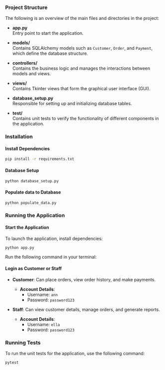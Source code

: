 ### Project Structure

The following is an overview of the main files and directories in the project:

- **app.py**  
  Entry point to start the application.

- **models/**  
  Contains SQLAlchemy models such as `Customer`, `Order`, and `Payment`, which define the database structure.

- **controllers/**  
  Contains the business logic and manages the interactions between models and views.

- **views/**  
  Contains Tkinter views that form the graphical user interface (GUI).

- **database_setup.py**  
  Responsible for setting up and initializing database tables.

- **test/**  
  Contains unit tests to verify the functionality of different components in the application.

### Installation
#### Install Dependencies

```bash
pip install -r requirements.txt
```

#### Database Setup

```bash
python database_setup.py
```

#### Populate data to Database

```bash
python populate_data.py
```

### Running the Application
#### Start the Application

To launch the application, install dependencies:
```bash
python app.py
```

Run the following command in your terminal:


#### Login as Customer or Staff

- **Customer**: Can place orders, view order history, and make payments.
  - **Account Details**: 
    - Username: `ann`
    - Password: `password123`
  
- **Staff**: Can view customer details, manage orders, and generate reports.
  - **Account Details**:
    - Username: `ella`
    - Password: `password123`

### Running Tests

To run the unit tests for the application, use the following command:

```bash
pytest
```

